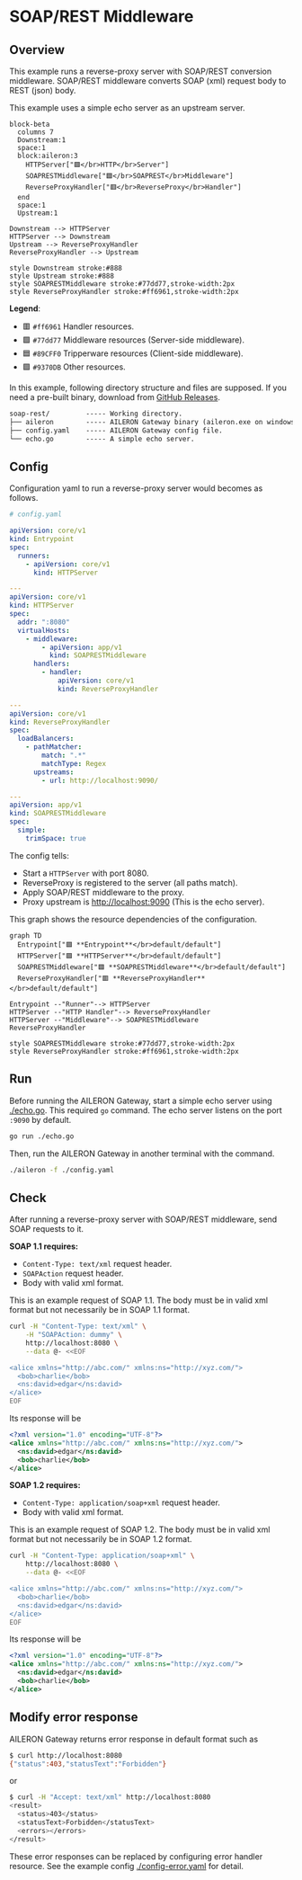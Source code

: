 # SOAP/REST Middleware

## Overview

This example runs a reverse-proxy server with SOAP/REST conversion middleware.
SOAP/REST middleware converts SOAP (xml) request body to REST (json) body.

This example uses a simple echo server as an upstream server.

```mermaid
block-beta
  columns 7
  Downstream:1
  space:1
  block:aileron:3
    HTTPServer["🟪</br>HTTP</br>Server"]
    SOAPRESTMiddleware["🟩</br>SOAPREST</br>Middleware"]
    ReverseProxyHandler["🟥</br>ReverseProxy</br>Handler"]
  end
  space:1
  Upstream:1

Downstream --> HTTPServer
HTTPServer --> Downstream
Upstream --> ReverseProxyHandler
ReverseProxyHandler --> Upstream

style Downstream stroke:#888
style Upstream stroke:#888
style SOAPRESTMiddleware stroke:#77dd77,stroke-width:2px
style ReverseProxyHandler stroke:#ff6961,stroke-width:2px
```

**Legend**:

- 🟥 `#ff6961` Handler resources.
- 🟩 `#77dd77` Middleware resources (Server-side middleware).
- 🟦 `#89CFF0` Tripperware resources (Client-side middleware).
- 🟪 `#9370DB` Other resources.

In this example, following directory structure and files are supposed.
If you need a pre-built binary, download from [GitHub Releases](https://github.com/aileron-gateway/aileron-gateway/releases).

```txt
soap-rest/         ----- Working directory.
├── aileron        ----- AILERON Gateway binary (aileron.exe on windows).
├── config.yaml    ----- AILERON Gateway config file.
└── echo.go        ----- A simple echo server.
```

## Config

Configuration yaml to run a reverse-proxy server would becomes as follows.

```yaml
# config.yaml

apiVersion: core/v1
kind: Entrypoint
spec:
  runners:
    - apiVersion: core/v1
      kind: HTTPServer

---
apiVersion: core/v1
kind: HTTPServer
spec:
  addr: ":8080"
  virtualHosts:
    - middleware:
        - apiVersion: app/v1
          kind: SOAPRESTMiddleware
      handlers:
        - handler:
            apiVersion: core/v1
            kind: ReverseProxyHandler

---
apiVersion: core/v1
kind: ReverseProxyHandler
spec:
  loadBalancers:
    - pathMatcher:
        match: ".*"
        matchType: Regex
      upstreams:
        - url: http://localhost:9090/

---
apiVersion: app/v1
kind: SOAPRESTMiddleware
spec:
  simple:
    trimSpace: true
```

The config tells:

- Start a `HTTPServer` with port 8080.
- ReverseProxy is registered to the server (all paths match).
- Apply SOAP/REST middleware to the proxy.
- Proxy upstream is [http://localhost:9090](http://localhost:9090) (This is the echo server).

This graph shows the resource dependencies of the configuration.

```mermaid
graph TD
  Entrypoint["🟪 **Entrypoint**</br>default/default"]
  HTTPServer["🟪 **HTTPServer**</br>default/default"]
  SOAPRESTMiddleware["🟩 **SOAPRESTMiddleware**</br>default/default"]
  ReverseProxyHandler["🟥 **ReverseProxyHandler**</br>default/default"]

Entrypoint --"Runner"--> HTTPServer
HTTPServer --"HTTP Handler"--> ReverseProxyHandler
HTTPServer --"Middleware"--> SOAPRESTMiddleware
ReverseProxyHandler

style SOAPRESTMiddleware stroke:#77dd77,stroke-width:2px
style ReverseProxyHandler stroke:#ff6961,stroke-width:2px
```

## Run

Before running the AILERON Gateway, start a simple echo server using [./echo.go](./echo.go).
This required `go` command.
The echo server listens on the port `:9090` by default.

```bash
go run ./echo.go
```

Then, run the AILERON Gateway in another terminal with the command.

```bash
./aileron -f ./config.yaml
```

## Check

After running a reverse-proxy server with SOAP/REST middleware,
send SOAP requests to it.

**SOAP 1.1 requires:**

- `Content-Type: text/xml` request header.
- `SOAPAction` request header.
- Body with valid xml format.

This is an example request of SOAP 1.1.
The body must be in valid xml format but not necessarily be in SOAP 1.1 format.

```bash
curl -H "Content-Type: text/xml" \
    -H "SOAPAction: dummy" \
    http://localhost:8080 \
    --data @- <<EOF

<alice xmlns="http://abc.com/" xmlns:ns="http://xyz.com/">
  <bob>charlie</bob>
  <ns:david>edgar</ns:david>
</alice>
EOF
```

Its response will be

```xml
<?xml version="1.0" encoding="UTF-8"?>
<alice xmlns="http://abc.com/" xmlns:ns="http://xyz.com/">
  <ns:david>edgar</ns:david>
  <bob>charlie</bob>
</alice>
```

**SOAP 1.2 requires:**

- `Content-Type: application/soap+xml` request header.
- Body with valid xml format.

This is an example request of SOAP 1.2.
The body must be in valid xml format but not necessarily be in SOAP 1.2 format.

```bash
curl -H "Content-Type: application/soap+xml" \
    http://localhost:8080 \
    --data @- <<EOF

<alice xmlns="http://abc.com/" xmlns:ns="http://xyz.com/">
  <bob>charlie</bob>
  <ns:david>edgar</ns:david>
</alice>
EOF
```

Its response will be

```xml
<?xml version="1.0" encoding="UTF-8"?>
<alice xmlns="http://abc.com/" xmlns:ns="http://xyz.com/">
  <ns:david>edgar</ns:david>
  <bob>charlie</bob>
</alice>
```

## Modify error response

AILERON Gateway returns error response in default format such as

```bash
$ curl http://localhost:8080
{"status":403,"statusText":"Forbidden"}
```

or

```bash
$ curl -H "Accept: text/xml" http://localhost:8080
<result>
  <status>403</status>
  <statusText>Forbidden</statusText>
  <errors></errors>
</result>
```

These error responses can be replaced by configuring error handler resource.
See the example config [./config-error.yaml](./config-error.yaml) for detail.
